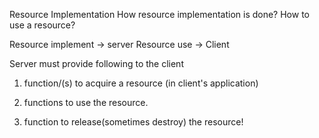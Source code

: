 Resource Implementation
How resource implementation is done? 
How to use a resource? 

Resource implement -> server 
Resource use -> Client 

Server must provide following to the client 

1)  function/(s) to acquire a resource (in client's application)

2)  functions to use the resource. 

3)  function to release(sometimes destroy) the resource! 

